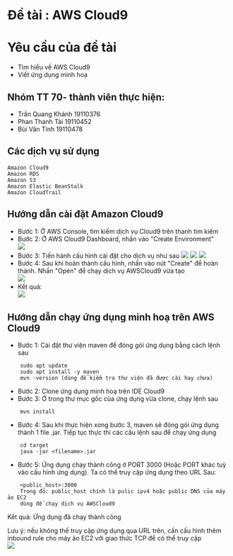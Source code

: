 # Đề tài : AWS Cloud9

# Yêu cầu của đề tài
- Tìm hiểu về AWS Cloud9
- Viết ứng dụng minh hoạ

## Nhóm TT 70- thành viên thực hiện:
- Trần Quang Khánh 19110376
- Phan Thanh Tài 19110452
- Bùi Văn Tính 19110478
## Các dịch vụ sử dụng
```
Amazon Cloud9
Amazon RDS
Amazon S3
Amazon Elastic BeanStalk
Amazon CloudTrail
```
## Hướng dẫn cài đặt Amazon Cloud9 
- Bước 1: Ở AWS Console, tìm kiếm dịch vụ Cloud9 trên thanh tìm kiếm
- Bước 2: Ở AWS Cloud9 Dashboard, nhấn vào "Create Environment" <br/> 
![](https://cdn.discordapp.com/attachments/1047372401803001856/1047372415753277481/image.png)
- Bước 3: Tiến hành cấu hình cài đặt cho dịch vụ như sau
![](https://cdn.discordapp.com/attachments/1047372401803001856/1047372721979412550/image.png)
![](https://cdn.discordapp.com/attachments/1047372401803001856/1047372722298171402/image.png)
![](https://cdn.discordapp.com/attachments/1047372401803001856/1047372722612731934/image.png)
- Bước 4: Sau khi hoàn thành cấu hình, nhấn vào nút "Create" để hoàn thành. Nhấn "Open" để chạy dịch vụ AWSCloud9 vừa tạo  <br/>
  ![](https://cdn.discordapp.com/attachments/1047372401803001856/1047373073151696968/image.png)
- Kết quả:   <br/>
![](https://cdn.discordapp.com/attachments/1047372401803001856/1047373633376493588/image.png)
## Hướng dẫn chạy ứng dụng minh hoạ trên AWS Cloud9
- Bước 1: Cài đặt thư viện maven để đóng gói ứng dụng bằng cách lệnh sau
```
    sudo apt update
    sudo apt install -y maven
    mvn -version (dùng để kiểm tra thư viện đã được cài hay chưa)
```
- Bước 2: Clone ứng dụng minh hoạ trên IDE Cloud9
- Bước 3: Ở trong thư mục gốc của ứng dụng vừa clone, chạy lệnh sau
```
    mvn install
```
- Bước 4: Sau khi thực hiện xong bước 3, maven sẽ đóng gói ứng dụng thành 1 file .jar. Tiếp tục thực thi các câu lệnh sau để chạy ứng dụng
```
    cd target
    java -jar <filename>.jar
```
- Bước 5: Ứng dụng chạy thành công ở PORT 3000 (Hoặc PORT khác tuỳ vào cấu hình ứng dụng). Ta có thể truy cập ứng dụng theo URL Sau:
```
    <public_host>:3000
    Trong đó: public_host chính là pulic ipv4 hoặc public DNS của máy ảo EC2 
    dùng để chạy dịch vụ AWSCloud9
```
Kết quả: Ứng dụng đã chạy thành công   <br/>

Lưu ý: nếu không thể truy cập ứng dụng qua URL trên, cần cấu hình thêm inbound rule cho máy ảo EC2 với giao thức TCP để có thể truy cập
<br/>
![](https://cdn.discordapp.com/attachments/1047372401803001856/1047374686738186290/image.png)
